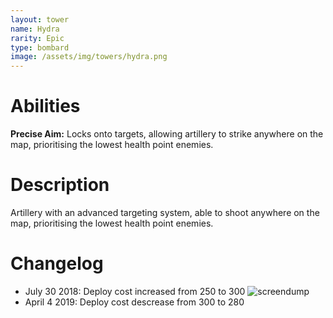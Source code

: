 ```yaml
---
layout: tower
name: Hydra
rarity: Epic
type: bombard
image: /assets/img/towers/hydra.png
---
```


# Abilities

**Precise Aim:** Locks onto targets, allowing artillery to strike anywhere on the map, prioritising the lowest health point enemies.

# Description

Artillery with an advanced targeting system, able to shoot anywhere on the map, prioritising the lowest health point enemies.

# Changelog

- July 30 2018: Deploy cost increased from 250 to 300 ![screendump](https://i.imgur.com/1nflq89.png)
- April 4 2019: Deploy cost descrease from 300 to 280
